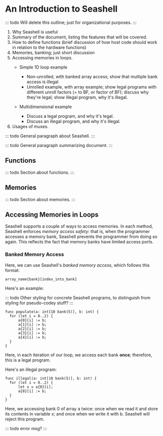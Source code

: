 # An Introduction to Seashell

::: todo
Will delete this outline; just for organizational purposes.
:::

 1. Why Seashell is useful
 2. Summary of the document, listing the features that will be covered.
 3. How to define functions (brief discussion of how host code should work
    in relation to the hardware functions)
 4. Memories, banking; just short discussion
 5. Accessing memories in loops.
    - Simple 1D loop example
      + Non-unrolled, with banked array access; show that multiple bank access
        is illegal
      + Unrolled example, with array example; show legal programs with different
        unroll factors (= to BF, or factor of BF); discuss why they're legal;
	show illegal program, why it's illegal.

    - Multidimensional example
      + Discuss a legal program, and why it's legal.
      + Discuss an illegal program, and why it's illegal.
 6. Usages of muxes.

::: todo
General paragraph about Seashell.
:::

::: todo
General paragraph summarizing document.
:::

## Functions 

::: todo
Section about functions.
:::

## Memories

::: todo
Section about memories.
:::

## Accessing Memories in Loops

Seashell supports a couple of ways to access memories. In each method, Seashell enforces _memory access safety_: that is, when the programmer accesses a memory bank, Seashell prevents the programmer from doing so again. This reflects the fact that memory banks have limited access ports.

### Banked Memory Access

Here, we can use Seashell's _banked memory access_, which follows this format:

    array_name{bank}[index_into_bank]

Here's an example:

::: todo
Other styling for concrete Seashell programs, to distinguish from styling for pseudo-codey stuff?
:::

    func populate(a: int[10 bank(5)], b: int) {
	  for (let i = 0..2) {
	      a{0}[i] := b;
	      a{1}[i] := b;
	      a{2}[i] := b;
	      a{3}[i] := b;
	      a{4}[i] := b;
	  }
    }

Here, in each iteration of our loop, we access each bank **once**; therefore, this is a legal program.

Here's an illegal program:

    func illegal(a: int[10 bank(5)], b: int) {
	  for (let i = 0..2) {
	      let x = a{0}[i];
	      a{0}[i] := b;
	  }
    }

Here, we accessing bank $0$ of array $\text{a}$ twice: once when we read it and store its contents in variable $\text{x}$; and once when we write it with $\text{b}$. Seashell will reject this program. 

::: todo 
error msg? 
:::




